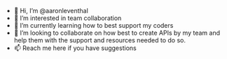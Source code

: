 - 👋 Hi, I’m @aaronleventhal
- 👀 I’m interested in team collaboration
- 🌱 I’m currently learning how to best support my coders
- 💞️ I’m looking to collaborate on how best to create APIs by my team and help them with the support and resources needed to do so.
- 📫 Reach me here if you have suggestions

<!---
aaronleventhal/aaronleventhal is a ✨ special ✨ repository because its `README.md` (this file) appears on your GitHub profile.
You can click the Preview link to take a look at your changes.
--->
